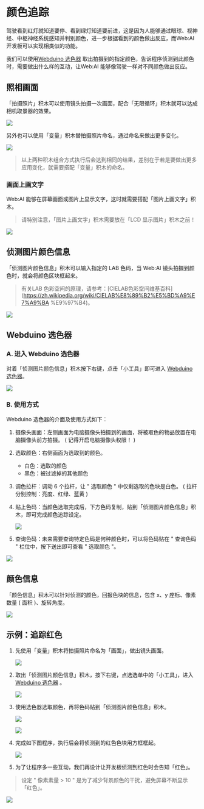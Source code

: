 

# 颜色追踪

驾驶看到红灯就知道要停、看到绿灯知道要前进，这是因为人能够通过眼球、视神经、中枢神经系统感知并判别颜色，进一步根据看到的颜色做出反应，而Web:AI 开发板可以实现相类似的功能。

我们可以使用[Webduino 选色器](https://ai-blockly.webduino.io/pickerLABColor.html) 取出拍摄到的指定颜色，告诉程序侦测到此颜色时，需要做出什么样的互动，让Web:AI 能够像驾驶一样对不同颜色做出反应。

## 照相画面

「拍摄照片」积木可以使用镜头拍摄一次画面，配合「无限循环」积木就可以达成相机取景器的效果。

![](../../assets/images/upload_e5f0e28421cf299a02c56d80badc8485.png)

另外也可以使用「变量」积木替拍摄照片命名，通过命名来做出更多变化。

![](../../assets/images/upload_2630972dadc38129eb09e64e7d262658.png)

> 以上两种积木组合方式执行后会达到相同的结果，差别在于若是要做出更多应用变化，就需要搭配「变量」积木的命名。

### 画面上画文字

Web:AI 能够在屏幕画面或图片上显示文字，这时就需要搭配「图片上画文字」积木。

> 请特别注意，「图片上画文字」积木需要放在「LCD 显示图片」积木之前！

![](../../assets/images/upload_d4fc3f4eca1a16281c9aade6bb111715.png)

## 侦测图片颜色信息

「侦测图片颜色信息」积木可以输入指定的 LAB 色码，当 Web:AI 镜头拍摄到颜色时，就会将颜色区块框起来。

> 有关LAB 色彩空间的原理，请参考：[CIELAB色彩空间维基百科](https://zh.wikipedia.org/wiki/CIELAB%E8%89%B2%E5%BD%A9%E7%A9%BA %E9%97%B4)。

![](../../assets/images/upload_61b20aeccd46f1fe52779a90f8f9d647.png)

## Webduino 选色器

### A. 进入 Webduino 选色器

对着「侦测图片颜色信息」积木按下右键，点击「小工具」即可进入 [Webduino 选色器](https://ai-blockly-staging.webduino.io/pickerLABColor.html)。

![](../../assets/images/upload_9077f489b8b1b0a15a75af2fe6e84cd3.png)

### B. 使用方式

Webduino 选色器的介面及使用方式如下：

1. 摄像头画面：左侧画面为电脑摄像头拍摄到的画面，将被取色的物品放置在电脑摄像头前方拍摄。 ( 记得开启电脑摄像头权限！ )

2. 选取颜色：右侧画面为选取到的颜色。
    - 白色：选取的颜色
    - 黑色：被过滤掉的其他颜色

3. 调色拉杆：调动 6 个拉杆，让 " 选取颜色 " 中仅剩选取的色块是白色。 ( 拉杆分别控制：亮度、红绿、蓝黄 )

4. 贴上色码：当颜色选取完成后，下方色码复制，贴到「侦测图片颜色信息」积木，即可完成颜色追踪设定。

    ![](../../assets/images/upload_a015678533396a35f35660849309191f.png)

5. 查询色码：未来需要查询特定色码是何种颜色时，可以将色码贴在 " 查询色码 " 栏位中，按下送出即可查看 " 选取颜色 "。

![](../../assets/images/upload_4a10bebb64d2c24232564e6b91ee8f02.png)

## 颜色信息

「颜色信息」积木可以针对侦测的颜色，回报色块的信息，包含 x、y 座标、像素数量 ( 面积 )、旋转角度。

![](../../assets/images/upload_84cfa79bb468cf2f222ac47638c45c60.png)

## 示例：追踪红色

1. 先使用「变量」积木将拍摄照片命名为「画面」，做出镜头画面。

    ![](../../assets/images/upload_f345072205d970e61952b802116f042a.png)

2. 取出「侦测图片颜色信息」积木，按下右键，点选选单中的「小工具」，进入[Webduino 选色器](https://ai-blockly.webduino.io/pickerLABColor.html) 。

   ![](../../assets/images/upload_43053bf19337e8d198e460ae27143bd5.jpg)

3. 使用选色器选取颜色，再将色码贴到「侦测图片颜色信息」积木。

    ![](../../assets/images/upload_2f8e15572550d5f43c0416f9159f09f1.png)

    ![](../../assets/images/upload_3d56af3a2fc819eca79074beb9fb3571.jpg)

4. 完成如下图程序，执行后会将侦测到的红色色块用方框框起。

    ![](../../assets/images/upload_206b75c80eed346c430a3ae416bfeaf7.png)

5. 为了让程序多一些互动，我们再设计让开发板侦测到红色时会告知「红色」。

> 设定 " 像素素量 > 10 " 是为了减少背景颜色的干扰，避免屏幕不断显示「红色」。

![](../../assets/images/upload_d30129fcd502c93120c41870009539ff.png)